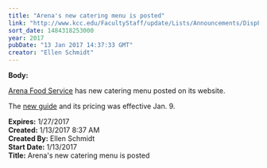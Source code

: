 ```yaml
---
title: "Arena's new catering menu is posted"
link: "http://www.kcc.edu/FacultyStaff/update/Lists/Announcements/DispForm.aspx?ID=2365"
sort_date: 1484318253000
year: 2017
pubDate: "13 Jan 2017 14:37:33 GMT"
creator: "Ellen Schmidt"
---
```


<div><b>Body:</b> <div class="ExternalClass9726420F83244A2C88279ECC07AB400C"><p>​<a href="/FacultyStaff/departments/foodservice/Pages/default.aspx">Arena Food Service</a> has new catering menu posted on its website.</p>
<p>The <a href="/FacultyStaff/departments/foodservice/Documents/Arena-Catering-Guide.pdf">new guide</a> and its pricing was effective Jan. 9.</p></div></div>
<div><b>Expires:</b> 1/27/2017</div>
<div><b>Created:</b> 1/13/2017 8:37 AM</div>
<div><b>Created By:</b> Ellen Schmidt</div>
<div><b>Start Date:</b> 1/13/2017</div>
<div><b>Title:</b> Arena&#39;s new catering menu is posted</div>
